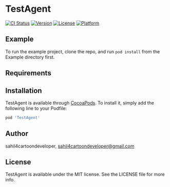 # TestAgent

[![CI Status](https://img.shields.io/travis/sahil4cartoondeveloper/TestAgent.svg?style=flat)](https://travis-ci.org/sahil4cartoondeveloper/TestAgent)
[![Version](https://img.shields.io/cocoapods/v/TestAgent.svg?style=flat)](https://cocoapods.org/pods/TestAgent)
[![License](https://img.shields.io/cocoapods/l/TestAgent.svg?style=flat)](https://cocoapods.org/pods/TestAgent)
[![Platform](https://img.shields.io/cocoapods/p/TestAgent.svg?style=flat)](https://cocoapods.org/pods/TestAgent)

## Example

To run the example project, clone the repo, and run `pod install` from the Example directory first.

## Requirements

## Installation

TestAgent is available through [CocoaPods](https://cocoapods.org). To install
it, simply add the following line to your Podfile:

```ruby
pod 'TestAgent'
```

## Author

sahil4cartoondeveloper, sahil4cartoondeveloper@gmail.com

## License

TestAgent is available under the MIT license. See the LICENSE file for more info.
